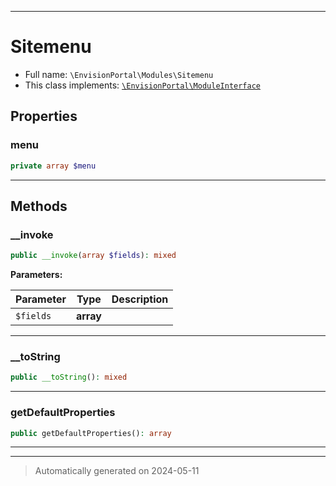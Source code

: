 ***

# Sitemenu





* Full name: `\EnvisionPortal\Modules\Sitemenu`
* This class implements:
[`\EnvisionPortal\ModuleInterface`](../ModuleInterface.md)



## Properties


### menu



```php
private array $menu
```






***

## Methods


### __invoke



```php
public __invoke(array $fields): mixed
```








**Parameters:**

| Parameter | Type | Description |
|-----------|------|-------------|
| `$fields` | **array** |  |





***

### __toString



```php
public __toString(): mixed
```












***

### getDefaultProperties



```php
public getDefaultProperties(): array
```












***


***
> Automatically generated on 2024-05-11
